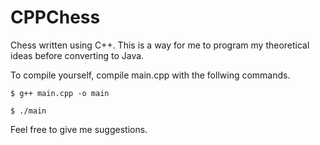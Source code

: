 # CPPChess

Chess written using C++. This is a way for me to program my theoretical ideas before converting to Java.

To compile yourself, compile main.cpp with the follwing commands.

`$ g++ main.cpp -o main`

`$ ./main`

Feel free to give me suggestions.
